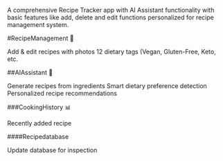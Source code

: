 A comprehensive Recipe Tracker app with AI Assistant functionality with basic features like add, delete and edit functions personalized for recipe management system.

#RecipeManagement 📱

Add & edit recipes with photos
12 dietary tags (Vegan, Gluten-Free, Keto, etc.

##AIAssistant 🤖

Generate recipes from ingredients
Smart dietary preference detection
Personalized recipe recommendations

###CookingHistory 📊

Recently added recipe

####Recipedatabase

Update database for inspection
